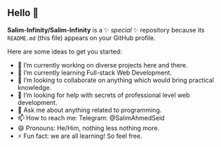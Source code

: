 ## Hello 👋

**Salim-Infinity/Salim-Infinity** is a ✨ _special_ ✨ repository because its `README.md` (this file) appears on your GitHub profile.

Here are some ideas to get you started:

- 🔭 I’m currently working on diverse projects here and there.
- 🌱 I’m currently learning Full-stack Web Development.
- 👯 I’m looking to collaborate on anything which would bring practical knowledge.
- 🤔 I’m looking for help with secrets of professional level web development.
- 💬 Ask me about anything related to programming.
- 📫 How to reach me: Telegram: @SalimAhmedSeid
- 😄 Pronouns: He/Him, nothing less nothing more.
- ⚡ Fun fact: we are all learning! So feel free.

